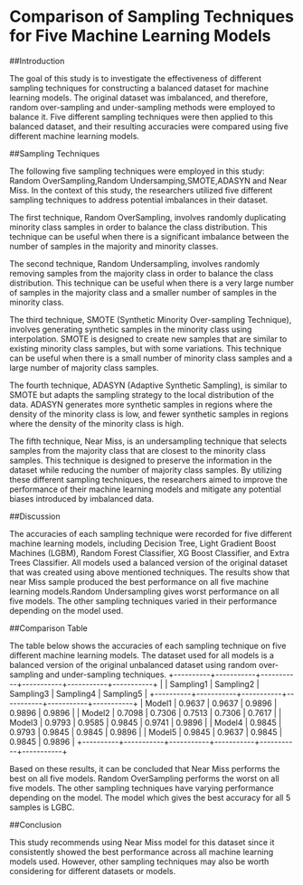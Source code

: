 # Comparison of Sampling Techniques for Five Machine Learning Models

##Introduction

The goal of this study is to investigate the effectiveness of different sampling techniques for constructing a balanced dataset for machine learning models. The original dataset was imbalanced, and therefore, random over-sampling and under-sampling methods were employed to balance it. Five different sampling techniques were then applied to this balanced dataset, and their resulting accuracies were compared using five different machine learning models.

##Sampling Techniques

The following five sampling techniques were employed in this study: Random OverSampling,Random Undersamping,SMOTE,ADASYN and Near Miss. In the context of this study, the researchers utilized five different sampling techniques to address potential imbalances in their dataset. 

The first technique, Random OverSampling, involves randomly duplicating minority class samples in order to balance the class distribution. This technique can be useful when there is a significant imbalance between the number of samples in the majority and minority classes.

The second technique, Random Undersampling, involves randomly removing samples from the majority class in order to balance the class distribution. This technique can be useful when there is a very large number of samples in the majority class and a smaller number of samples in the minority class.

The third technique, SMOTE (Synthetic Minority Over-sampling Technique), involves generating synthetic samples in the minority class using interpolation. SMOTE is designed to create new samples that are similar to existing minority class samples, but with some variations. This technique can be useful when there is a small number of minority class samples and a large number of majority class samples.

The fourth technique, ADASYN (Adaptive Synthetic Sampling), is similar to SMOTE but adapts the sampling strategy to the local distribution of the data. ADASYN generates more synthetic samples in regions where the density of the minority class is low, and fewer synthetic samples in regions where the density of the minority class is high.


The fifth technique, Near Miss, is an undersampling technique that selects samples from the majority class that are closest to the minority class samples. This technique is designed to preserve the information in the dataset while reducing the number of majority class samples.
By utilizing these different sampling techniques, the researchers aimed to improve the performance of their machine learning models and mitigate any potential biases introduced by imbalanced data.


##Discussion

The accuracies of each sampling technique were recorded for five different machine learning models, including Decision Tree, Light Gradient Boost Machines (LGBM), Random Forest Classifier, XG Boost Classifier, and Extra Trees Classifier.
All models used a balanced version of the original dataset that was created using above mentioned techniques.
The results show that  near Miss sample produced the best performance on all five machine learning models.Random Undersampling gives worst performance on all five models. The other sampling techniques varied in their performance depending on the model used.

##Comparison Table

The table below shows the accuracies of each sampling technique on five different machine learning models. The dataset used for all models is a balanced version of the original unbalanced dataset using random over-sampling and under-sampling techniques.
+----------+-----------+-----------+-----------+-----------+-----------+
|          | Sampling1 | Sampling2 | Sampling3 | Sampling4 | Sampling5 |
+----------+-----------+-----------+-----------+-----------+-----------+
|  Model1  |   0.9637  |   0.9637  |   0.9896  |   0.9896  |   0.9896  |
|  Model2  |   0.7098  |   0.7306  |   0.7513  |   0.7306  |   0.7617  |
|  Model3  |   0.9793  |   0.9585  |   0.9845  |   0.9741  |   0.9896  |
|  Model4  |   0.9845  |   0.9793  |   0.9845  |   0.9845  |   0.9896  |
|  Model5  |   0.9845  |   0.9637  |   0.9845  |   0.9845  |   0.9896  |
+----------+-----------+-----------+-----------+-----------+-----------+

Based on these results, it can be concluded that Near Miss performs the best on all five models. Random OverSampling performs the worst on all five models. The other sampling techniques have varying performance depending on the model. The model which gives the best accuracy for all 5 samples is LGBC.

##Conclusion

This study recommends using Near Miss model for this dataset since it consistently showed the best performance across all machine learning models used. However, other sampling techniques may also be worth considering for different datasets or models.
